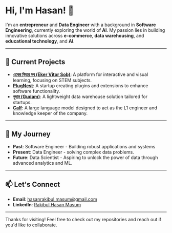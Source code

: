 # Hi, I'm Hasan! 👋

I'm an **entrepreneur** and **Data Engineer** with a background in **Software Engineering**, currently exploring the world of **AI**. My passion lies in building innovative solutions across **e-commerce**, **data warehousing**, and **educational technology**, and **AI**.

---

## 🚀 Current Projects

- [**একের ভিতর সব (Eker Vitor Sob)**](https://github.com/eker-vitor-sob): A platform for interactive and visual learning, focusing on STEM subjects.
- [**PlugNest**](https://github.com/plugnest): A startup creating plugins and extensions to enhance software functionality.
- [**গুদাম (Gudam)**](https://github.com/pesnik/gudam): A lightweight data warehouse solution tailored for startups.
- [**Calf**](https://github.com/pesnik/calf): A large language model designed to act as the L1 engineer and knowledge keeper of the company.

---

## 🧠 My Journey

- **Past**: Software Engineer - Building robust applications and systems
- **Present**: Data Engineer - solving complex data problems.
- **Future**: Data Scientist - Aspiring to unlock the power of data through advanced analytics and ML.

---

## 📫 Let's Connect

- **Email**: [hasanrakibul.masum@gmail.com](mailto:hasanrakibul.masum@gmail.com)
- **LinkedIn**: [Rakibul Hasan Masum](https://www.linkedin.com/in/pesnik/)

---

Thanks for visiting! Feel free to check out my repositories and reach out if you'd like to collaborate.
